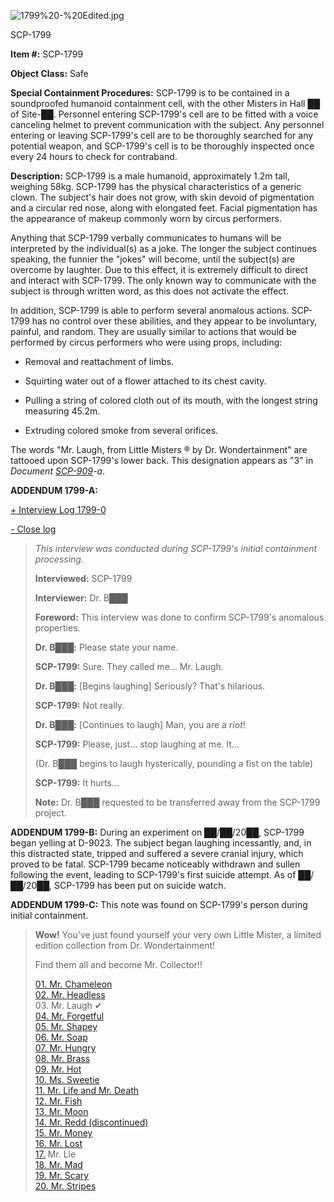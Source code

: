 ![1799%20-%20Edited.jpg](http://scp-wiki.wdfiles.com/local--files/scp-1799/1799%20-%20Edited.jpg)

SCP-1799

**Item #:** SCP-1799

**Object Class:** Safe

**Special Containment Procedures:** SCP-1799 is to be contained in a soundproofed humanoid containment cell, with the other Misters in Hall ██ of Site-██. Personnel entering SCP-1799's cell are to be fitted with a voice canceling helmet to prevent communication with the subject. Any personnel entering or leaving SCP-1799's cell are to be thoroughly searched for any potential weapon, and SCP-1799's cell is to be thoroughly inspected once every 24 hours to check for contraband.

**Description:** SCP-1799 is a male humanoid, approximately 1.2m tall, weighing 58kg. SCP-1799 has the physical characteristics of a generic clown. The subject's hair does not grow, with skin devoid of pigmentation and a circular red nose, along with elongated feet. Facial pigmentation has the appearance of makeup commonly worn by circus performers.

Anything that SCP-1799 verbally communicates to humans will be interpreted by the individual(s) as a joke. The longer the subject continues speaking, the funnier the "jokes" will become, until the subject(s) are overcome by laughter. Due to this effect, it is extremely difficult to direct and interact with SCP-1799. The only known way to communicate with the subject is through written word, as this does not activate the effect.

In addition, SCP-1799 is able to perform several anomalous actions. SCP-1799 has no control over these abilities, and they appear to be involuntary, painful, and random. They are usually similar to actions that would be performed by circus performers who were using props, including:

*   Removal and reattachment of limbs.

*   Squirting water out of a flower attached to its chest cavity.

*   Pulling a string of colored cloth out of its mouth, with the longest string measuring 45.2m.

*   Extruding colored smoke from several orifices.

The words "Mr. Laugh, from Little Misters ® by Dr. Wondertainment" are tattooed upon SCP-1799's lower back. This designation appears as "3" in _Document [SCP-909](/scp-909)\-a_.

**ADDENDUM 1799-A:**

[+ Interview Log 1799-0](javascript:;)

[\- Close log](javascript:;)

> _This interview was conducted during SCP-1799's initial containment processing._
> 
> **Interviewed:** SCP-1799
> 
> **Interviewer:** Dr. B███
> 
> **Foreword:** This interview was done to confirm SCP-1799's anomalous properties.
> 
> **<Begin Log>**
> 
> **Dr. B███:** Please state your name.
> 
> **SCP-1799:** Sure. They called me… Mr. Laugh.
> 
> **Dr. B███:** \[Begins laughing\] Seriously? That's hilarious.
> 
> **SCP-1799:** Not really.
> 
> **Dr. B███:** \[Continues to laugh\] Man, you are a _riot_!
> 
> **SCP-1799:** Please, just… stop laughing at me. It…
> 
> (Dr. B███ begins to laugh hysterically, pounding a fist on the table)
> 
> **SCP-1799:** It hurts…
> 
> **<End Log>**
> 
> **Note:** Dr. B███ requested to be transferred away from the SCP-1799 project.

**ADDENDUM 1799-B:** During an experiment on ██/██/20██, SCP-1799 began yelling at D-9023. The subject began laughing incessantly, and, in this distracted state, tripped and suffered a severe cranial injury, which proved to be fatal. SCP-1799 became noticeably withdrawn and sullen following the event, leading to SCP-1799's first suicide attempt. As of ██/██/20██, SCP-1799 has been put on suicide watch.

**ADDENDUM 1799-C:** This note was found on SCP-1799's person during initial containment.

> **Wow!** You've just found yourself your very own Little Mister, a limited edition collection from Dr. Wondertainment!
> 
> Find them all and become Mr. Collector!!
> 
> [01\. Mr. Chameleon](/scp-905)  
> [02\. Mr. Headless](/scp-2287)  
> 03\. Mr. Laugh ✔  
> [04\. Mr. Forgetful](/scp-909)  
> [05\. Mr. Shapey](/scp-3537)  
> [06\. Mr. Soap](/scp-1908)  
> [07\. Mr. Hungry](/scp-913)  
> [08\. Mr. Brass](/scp-629)  
> [09\. Mr. Hot](/scp-644)  
> [10\. Ms. Sweetie](/scp-2396)  
> [11\. Mr. Life and Mr. Death](/scp-1007)  
> [12\. Mr. Fish](/scp-527)  
> [13\. Mr. Moon](/scp-917)  
> [14\. Mr. Redd (discontinued)](/scp-redd)  
> [15\. Mr. Money](/scp-2855)  
> [16\. Mr. Lost](/scp-920)  
> [17.](/scp-2284) Mr. Lie  
> [18\. Mr. Mad](/scp-2428)  
> [19\. Mr. Scary](/scp-2933)  
> [20\. Mr. Stripes](/scp-2148)